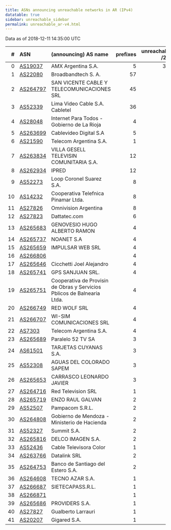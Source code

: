 ```yaml
---
title: ASNs announcing unreachable networks in AR (IPv4)
datatable: true
sidebar: unreachable_sidebar
permalink: unreachable_ar-v4.html
---
```


Data as of 2018-12-11 14:35:00 UTC


<div class="datatable-begin"></div>

|   # | ASN                                      | (announcing) AS name                                                    |   prefixes |   unreachable /24s |
|----:|:-----------------------------------------|:------------------------------------------------------------------------|-----------:|-------------------:|
|   0 | [AS19037](unreachable_AS19037-v4.html)   | AMX Argentina S.A.                                                      |          5 |                352 |
|   1 | [AS22080](unreachable_AS22080-v4.html)   | Broadbandtech S. A.                                                     |         57 |                 71 |
|   2 | [AS264797](unreachable_AS264797-v4.html) | SAN VICENTE CABLE Y TELECOMUNICACIONES SRL                              |         45 |                 45 |
|   3 | [AS52339](unreachable_AS52339-v4.html)   | Lima Video Cable S.A. Cabletel                                          |         36 |                 36 |
|   4 | [AS28048](unreachable_AS28048-v4.html)   | Internet Para Todos - Gobierno de La Rioja                              |          4 |                 32 |
|   5 | [AS263699](unreachable_AS263699-v4.html) | Cablevideo Digital S.A                                                  |          5 |                 18 |
|   6 | [AS21590](unreachable_AS21590-v4.html)   | Telecom Argentina S.A.                                                  |          1 |                 16 |
|   7 | [AS263834](unreachable_AS263834-v4.html) | VILLA GESELL TELEVISIN COMUNITARIA S.A.                                 |         12 |                 12 |
|   8 | [AS262934](unreachable_AS262934-v4.html) | IPRED                                                                   |         12 |                 12 |
|   9 | [AS52273](unreachable_AS52273-v4.html)   | Loop Coronel Suarez S.A.                                                |          8 |                  8 |
|  10 | [AS14232](unreachable_AS14232-v4.html)   | Cooperativa Telefnica Pinamar Ltda.                                     |          8 |                  8 |
|  11 | [AS27826](unreachable_AS27826-v4.html)   | Omnivision Argentina                                                    |          8 |                  8 |
|  12 | [AS27823](unreachable_AS27823-v4.html)   | Dattatec.com                                                            |          6 |                  6 |
|  13 | [AS265683](unreachable_AS265683-v4.html) | GENOVESIO HUGO ALBERTO RAMON                                            |          4 |                  6 |
|  14 | [AS265737](unreachable_AS265737-v4.html) | NOANET S.A                                                              |          4 |                  4 |
|  15 | [AS265659](unreachable_AS265659-v4.html) | IMPULSAR WEB SRL                                                        |          4 |                  4 |
|  16 | [AS266806](unreachable_AS266806-v4.html) |                                                                         |          4 |                  4 |
|  17 | [AS265646](unreachable_AS265646-v4.html) | Cicchetti Joel Alejandro                                                |          4 |                  4 |
|  18 | [AS265741](unreachable_AS265741-v4.html) | GPS SANJUAN SRL.                                                        |          4 |                  4 |
|  19 | [AS265751](unreachable_AS265751-v4.html) | Cooperativa de Provisin de Obras y Servicios Pblicos de Balnearia Ltda. |          4 |                  4 |
|  20 | [AS266749](unreachable_AS266749-v4.html) | RED WOLF SRL                                                            |          4 |                  4 |
|  21 | [AS266707](unreachable_AS266707-v4.html) | WI-SIM COMUNICACIONES SRL                                               |          4 |                  4 |
|  22 | [AS7303](unreachable_AS7303-v4.html)     | Telecom Argentina S.A.                                                  |          4 |                  4 |
|  23 | [AS265689](unreachable_AS265689-v4.html) | Paralelo 52 TV SA                                                       |          3 |                  3 |
|  24 | [AS61501](unreachable_AS61501-v4.html)   | TARJETAS CUYANAS S.A.                                                   |          3 |                  3 |
|  25 | [AS52308](unreachable_AS52308-v4.html)   | AGUAS DEL COLORADO SAPEM                                                |          3 |                  3 |
|  26 | [AS265653](unreachable_AS265653-v4.html) | CARRASCO LEONARDO JAVIER                                                |          3 |                  3 |
|  27 | [AS264716](unreachable_AS264716-v4.html) | Red Television SRL                                                      |          1 |                  2 |
|  28 | [AS265719](unreachable_AS265719-v4.html) | ENZO RAUL GALVAN                                                        |          2 |                  2 |
|  29 | [AS52507](unreachable_AS52507-v4.html)   | Pampacom S.R.L.                                                         |          2 |                  2 |
|  30 | [AS264808](unreachable_AS264808-v4.html) | Gobierno de Mendoza - Ministerio de Hacienda                            |          2 |                  2 |
|  31 | [AS52327](unreachable_AS52327-v4.html)   | Summit S.A.                                                             |          2 |                  2 |
|  32 | [AS265816](unreachable_AS265816-v4.html) | DELCO IMAGEN S.A.                                                       |          2 |                  2 |
|  33 | [AS52436](unreachable_AS52436-v4.html)   | Cable Televisora Color                                                  |          1 |                  2 |
|  34 | [AS263766](unreachable_AS263766-v4.html) | Datalink SRL                                                            |          2 |                  2 |
|  35 | [AS264753](unreachable_AS264753-v4.html) | Banco de Santiago del Estero S.A.                                       |          2 |                  2 |
|  36 | [AS264608](unreachable_AS264608-v4.html) | TECNO AZAR S.A.                                                         |          1 |                  1 |
|  37 | [AS266687](unreachable_AS266687-v4.html) | SIETECAPASS.R.L.                                                        |          1 |                  1 |
|  38 | [AS266871](unreachable_AS266871-v4.html) |                                                                         |          1 |                  1 |
|  39 | [AS265686](unreachable_AS265686-v4.html) | PROVIDERS S.A.                                                          |          1 |                  1 |
|  40 | [AS27827](unreachable_AS27827-v4.html)   | Gualberto Larrauri                                                      |          1 |                  1 |
|  41 | [AS20207](unreachable_AS20207-v4.html)   | Gigared S.A.                                                            |          1 |                  1 |

<div class="datatable-end"></div>